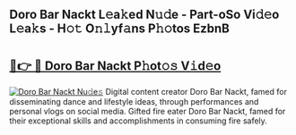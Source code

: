 ## Doro Bar Nackt L𝚎a𝚔ed N𝚞𝚍e - Part-oSo Vi𝚍𝚎o L𝚎a𝚔s - H𝚘𝚝 O𝚗𝚕yf𝚊ns P𝚑𝚘tos EzbnB

# <h2><a href="http://kf3a07.oniu.top/?m=Doro+Bar+Nackt">🔗👉 🔴 Doro Bar Nackt P𝚑ot𝚘𝚜 V𝚒d𝚎o</a></h2>

[![Doro Bar Nackt Nu𝚍e𝚜](https://i.imgur.com/0qMVB7G.gif)](http://kf3a07.oniu.top/?m=Doro+Bar+Nackt)
Digital content creator Doro Bar Nackt, famed for disseminating dance and lifestyle ideas, through performances and personal vlogs on social media. Gifted fire eater Doro Bar Nackt, famed for their exceptional skills and accomplishments in consuming fire safely.  
